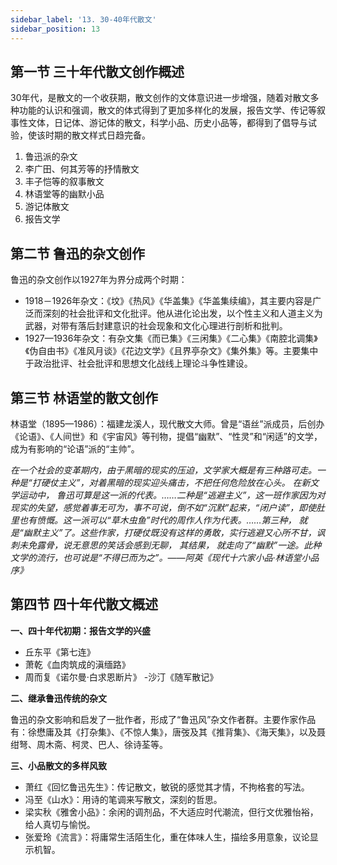 ```yaml
---
sidebar_label: '13. 30-40年代散文'
sidebar_position: 13
---
```


## 第一节 三十年代散文创作概述

30年代，是散文的一个收获期，散文创作的文体意识进一步增强，随着对散文多种功能的认识和强调，散文的体式得到了更加多样化的发展，报告文学、传记等叙事性文体，日记体、游记体的散文，科学小品、历史小品等，都得到了倡导与试验，使该时期的散文样式日趋完备。
1. 鲁迅派的杂文
2. 李广田、何其芳等的抒情散文
3. 丰子恺等的叙事散文  
4. 林语堂等的幽默小品
5. 游记体散文
6. 报告文学

## 第二节 鲁迅的杂文创作

鲁迅的杂文创作以1927年为界分成两个时期：
- 1918－1926年杂文：《坟》《热风》《华盖集》《华盖集续编》，其主要内容是广泛而深刻的社会批评和文化批评。他从进化论出发，以个性主义和人道主义为武器，对带有落后封建意识的社会现象和文化心理进行剖析和批判。
- 1927—1936年杂文：有杂文集《而已集》《三闲集》《二心集》《南腔北调集》《伪自由书》《准风月谈》《花边文学》《且界亭杂文》《集外集》等。主要集中于政治批评、社会批评和思想文化战线上理论斗争性建设。

## 第三节 林语堂的散文创作

林语堂（1895—1986）：福建龙溪人，现代散文大师。曾是“语丝”派成员，后创办《论语》、《人间世》和《宇宙风》等刊物，提倡“幽默”、“性灵”和“闲适”的文学，成为有影响的“论语”派的“主帅”。

*在一个社会的变革期内，由于黑暗的现实的压迫，文学家大概是有三种路可走。一种是“打硬仗主义”，对着黑暗的现实迎头痛击，不把任何危险放在心头。 在新文学运动中， 鲁迅可算是这一派的代表。……二种是“逃避主义”，这一班作家因为对现实的失望，感觉着事无可为，事不可说，倒不如“沉默”起来，“闭户读”，即使肚里也有愤慨。这一派可以“草木虫鱼”时代的周作人作为代表。……第三种， 就是“幽默主义”了。这些作家，打硬仗既没有这样的勇敢，实行逃避又心所不甘，讽刺未免露骨，说无意思的笑话会感到无聊， 其结果， 就走向了“幽默”一途。此种文学的流行，也可说是“不得已而为之”。——阿英《现代十六家小品·林语堂小品序》*

## 第四节 四十年代散文概述

**一、四十年代初期：报告文学的兴盛**
- 丘东平《第七连》
- 萧乾《血肉筑成的滇缅路》
- 周而复《诺尔曼·白求恩断片》
-沙汀《随军散记》

**二、继承鲁迅传统的杂文**

鲁迅的杂文影响和启发了一批作者，形成了“鲁迅风”杂文作者群。主要作家作品有：徐懋庸及其《打杂集》、《不惊人集》，唐弢及其《推背集》、《海天集》，以及聂绀弩、周木斋、柯灵、巴人、徐诗荃等。

**三、小品散文的多样风致**
- 萧红《回忆鲁迅先生》：传记散文，敏锐的感觉其才情，不拘格套的写法。
- 冯至《山水》：用诗的笔调来写散文，深刻的哲思。
- 梁实秋《雅舍小品》：余闲的调剂品，不大适应时代潮流，但行文优雅怡裕，给人真切与愉悦。
- 张爱玲《流言》：将庸常生活陌生化，重在体味人生，描绘多用意象，议论显示机智。